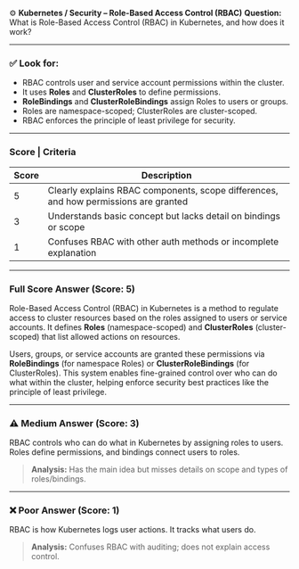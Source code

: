 ⚙️ **Kubernetes / Security – Role-Based Access Control (RBAC)**
**Question:**
What is Role-Based Access Control (RBAC) in Kubernetes, and how does it work?

---

### ✅ Look for:

* RBAC controls user and service account permissions within the cluster.
* It uses **Roles** and **ClusterRoles** to define permissions.
* **RoleBindings** and **ClusterRoleBindings** assign Roles to users or groups.
* Roles are namespace-scoped; ClusterRoles are cluster-scoped.
* RBAC enforces the principle of least privilege for security.

---

### Score | Criteria

| Score | Description                                                                          |
| ----- | ------------------------------------------------------------------------------------ |
| 5     | Clearly explains RBAC components, scope differences, and how permissions are granted |
| 3     | Understands basic concept but lacks detail on bindings or scope                      |
| 1     | Confuses RBAC with other auth methods or incomplete explanation                      |

---

### Full Score Answer (Score: 5)

Role-Based Access Control (RBAC) in Kubernetes is a method to regulate access to cluster resources based on the roles assigned to users or service accounts. It defines **Roles** (namespace-scoped) and **ClusterRoles** (cluster-scoped) that list allowed actions on resources.

Users, groups, or service accounts are granted these permissions via **RoleBindings** (for namespace Roles) or **ClusterRoleBindings** (for ClusterRoles). This system enables fine-grained control over who can do what within the cluster, helping enforce security best practices like the principle of least privilege.

---

### ⚠️ Medium Answer (Score: 3)

RBAC controls who can do what in Kubernetes by assigning roles to users. Roles define permissions, and bindings connect users to roles.

> **Analysis:** Has the main idea but misses details on scope and types of roles/bindings.

---

### ❌ Poor Answer (Score: 1)

RBAC is how Kubernetes logs user actions. It tracks what users do.

> **Analysis:** Confuses RBAC with auditing; does not explain access control.